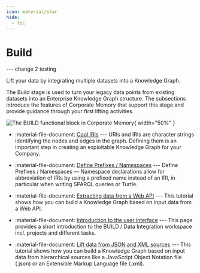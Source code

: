 ```yaml
---
icon: material/star
hide:
  - toc
---
```

# Build

--- change 2 testing 

Lift your data by integrating multiple datasets into a Knowledge Graph.

The Build stage is used to turn your legacy data points from existing datasets into an Enterprise Knowledge Graph structure. The subsections introduce the features of Corporate Memory that support this stage and provide guidance through your first lifting activities.

![The BUILD functional block in Corporate Memory](build.png){ width="50%" }

- :material-file-document: [Cool IRIs](./cool-iris) --- URIs and IRIs are character strings identifying the nodes and edges in the graph. Defining them is an important step in creating an exploitable Knowledge Graph for your Company.

- :material-file-document: [Define Prefixes / Namespaces](./define-prefixes-namespaces) --- Define Prefixes / Namespaces — Namespace declarations allow for abbreviation of IRIs by using a prefixed name instead of an IRI, in particular when writing SPARQL queries or Turtle.

- :material-file-document: [Extracting data from a Web API](./extracting-data-from-a-web-api) --- This tutorial shows how you can build a Knowledge Graph based on input data from a Web API.

- :material-file-document: [Introduction to the user interface](./introduction-to-the-user-interface) --- This page provides a short introduction to the BUILD / Data Integration workspace incl. projects and different tasks.

- :material-file-document: [Lift data from JSON and XML sources](./lift-data-from-json-and-xml-sources) --- This tutorial shows how you can build a Knowledge Graph based on input data from hierarchical sources like a JavaScript Object Notation file (.json) or an Extensible Markup Language file (.xml).

